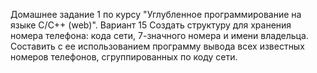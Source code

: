 Домашнее задание 1 по курсу "Углубленное программирование на языке С/С++ (web)". Вариант 15
Создать структуру для хранения номера телефона: кода сети, 7-значного номера и имени владельца. Составить с ее использованием программу вывода всех известных номеров телефонов, сгруппированных по коду сети.
